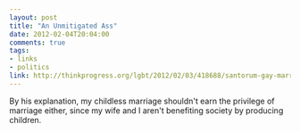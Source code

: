 ```yaml
---
layout: post
title: "An Unmitigated Ass"
date: 2012-02-04T20:04:00
comments: true
tags:
- links
- politics
link: http://thinkprogress.org/lgbt/2012/02/03/418688/santorum-gay-marriage-privilege/
---
```

By his explanation, my childless marriage shouldn't earn the privilege of marriage either, since my wife and I aren't benefiting society by producing children. 

